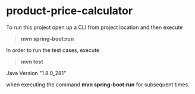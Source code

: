 # product-price-calculator

To run this project open up a CLI from project location and then execute
>**mvn spring-boot:run**

In order to run the test cases, execute
>**mvn test**

Java Version "1.8.0_281"

when executing the command  **mvn spring-boot:run** for subsequent times.

